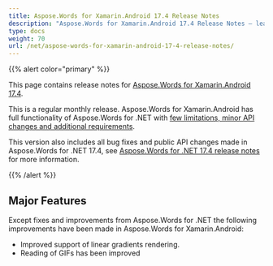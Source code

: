 ```yaml
---
title: Aspose.Words for Xamarin.Android 17.4 Release Notes
description: "Aspose.Words for Xamarin.Android 17.4 Release Notes – learn about the latest updates and fixes."
type: docs
weight: 70
url: /net/aspose-words-for-xamarin-android-17-4-release-notes/
---
```


{{% alert color="primary" %}} 

This page contains release notes for [Aspose.Words for Xamarin.Android 17.4](https://downloads.aspose.com/words/androidxamarin/new-releases/aspose.words-for-xamarin.android-17.4/).

This is a regular monthly release. Aspose.Words for Xamarin.Android has full functionality of Aspose.Words for .NET with [few limitations, minor API changes and additional requirements](/words/net/xamarin-and-net-standard-2-0-limitations-and-api-differences/).

This version also includes all bug fixes and public API changes made in Aspose.Words for .NET 17.4, see [Aspose.Words for .NET 17.4 ](/words/net/aspose-words-for-net-17-4-release-notes/)[release notes](/words/net/aspose-words-for-net-17-4-release-notes/) for more information.

{{% /alert %}} 

## Major Features

Except fixes and improvements from Aspose.Words for .NET the following improvements have been made in Aspose.Words for Xamarin.Android:

- Improved support of linear gradients rendering.
- Reading of GIFs has been improved

